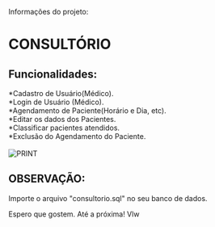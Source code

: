 
<p>Informações do projeto:</p>

<h1>CONSULTÓRIO</h1>

<h2>Funcionalidades:</h2>
*Cadastro de Usuário(Médico).<br>
*Login de Usuário (Médico).<br>
*Agendamento de Paciente(Horário e Dia, etc).<br>
*Editar os dados dos Pacientes.<br>
*Classificar pacientes atendidos.<br>
*Exclusão do Agendamento do Paciente.<br><br>

<img alt="PRINT" title="PRINT" scr="print.gif" />

<h2>OBSERVAÇÃO:</h2>
Importe o arquivo "consultorio.sql" no seu banco de dados.







Espero que gostem. Até a próxima!
Vlw
